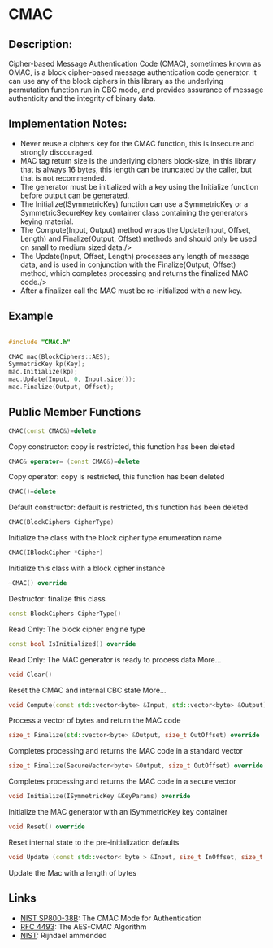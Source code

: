 # CMAC

## Description:
Cipher-based Message Authentication Code (CMAC), sometimes known as OMAC, is a block cipher-based message authentication code generator. 
It can use any of the block ciphers in this library as the underlying permutation function run in CBC mode, and provides assurance of message authenticity and the integrity of binary data.

## Implementation Notes: 
* Never reuse a ciphers key for the CMAC function, this is insecure and strongly discouraged. 
* MAC tag return size is the underlying ciphers block-size, in this library that is always 16 bytes, this length can be truncated by the caller, but that is not recommended. 
* The generator must be initialized with a key using the Initialize function before output can be generated. 
* The Initialize(ISymmetricKey) function can use a SymmetricKey or a SymmetricSecureKey key container class containing the generators keying material. 
* The Compute(Input, Output) method wraps the Update(Input, Offset, Length) and Finalize(Output, Offset) methods and should only be used on small to medium sized data./> 
* The Update(Input, Offset, Length) processes any length of message data, and is used in conjunction with the Finalize(Output, Offset) method, which completes processing and returns the finalized MAC code./> 
* After a finalizer call the MAC must be re-initialized with a new key. 

## Example
```cpp

#include "CMAC.h"

CMAC mac(BlockCiphers::AES);
SymmetricKey kp(Key);
mac.Initialize(kp);
mac.Update(Input, 0, Input.size());
mac.Finalize(Output, Offset);
```
       
## Public Member Functions

```cpp 
CMAC(const CMAC&)=delete 
```
Copy constructor: copy is restricted, this function has been deleted

```cpp 
CMAC& operator= (const CMAC&)=delete
```
Copy operator: copy is restricted, this function has been deleted
 
```cpp 
CMAC()=delete
```
Default constructor: default is restricted, this function has been deleted
 
```cpp 
CMAC(BlockCiphers CipherType)
```
Initialize the class with the block cipher type enumeration name
 
```cpp 
CMAC(IBlockCipher *Cipher)
```
Initialize this class with a block cipher instance
 
```cpp
~CMAC() override
```
Destructor: finalize this class

```cpp
const BlockCiphers CipherType()
```
Read Only: The block cipher engine type

```cpp
const bool IsInitialized() override
```
Read Only: The MAC generator is ready to process data More...

```cpp
void Clear()
```
Reset the CMAC and internal CBC state More...

```cpp
void Compute(const std::vector<byte> &Input, std::vector<byte> &Output) override
```
Process a vector of bytes and return the MAC code

```cpp
size_t Finalize(std::vector<byte> &Output, size_t OutOffset) override
```
Completes processing and returns the MAC code in a standard vector

```cpp
size_t Finalize(SecureVector<byte> &Output, size_t OutOffset) override
```
Completes processing and returns the MAC code in a secure vector

```cpp
void Initialize(ISymmetricKey &KeyParams) override
```
Initialize the MAC generator with an ISymmetricKey key container

```cpp
void Reset() override
```
Reset internal state to the pre-initialization defaults

```cpp
void Update (const std::vector< byte > &Input, size_t InOffset, size_t Length) override
```
Update the Mac with a length of bytes

## Links

* [NIST SP800-38B](http://csrc.nist.gov/publications/nistpubs/800-38B/SP_800-38B.pdf): The CMAC Mode for Authentication
* [RFC 4493](http://tools.ietf.org/html/rfc4493): The AES-CMAC Algorithm
* [NIST](http://csrc.nist.gov/archive/aes/rijndael/Rijndael-ammended.pdf):  Rijndael ammended
   
